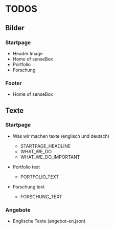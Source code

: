 # TODOS

## Bilder

### Startpage
- Header Image
- Home of senseBox
- Portfolio
- Forschung


### Footer
- Home of senseBox





## Texte

### Startpage
- Was wir machen texte (englisch und deutsch)
    - STARTPAGE_HEADLINE
    - WHAT_WE_DO
    - WHAT_WE_DO_IMPORTANT

- Portfolio text
    - PORTFOLIO_TEXT
- Forschung text
    - FORSCHUNG_TEXT


### Angebote

- Englische Texte (angebot-en.json)
